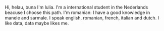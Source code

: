 Hi, helau, buna I'm Iulia.
I'm a international student in the Nederlands beacuse I choose this path.
I'm romanian: I have a good knowledge in manele and sarmale.
I speak english, romanian, french, italian and dutch.
I like data, data maybe likes me.
<!---
iuliabac/iuliabac is a ✨ special ✨ repository because its `README.md` (this file) appears on your GitHub profile.
You can click the Preview link to take a look at your changes.
--->
